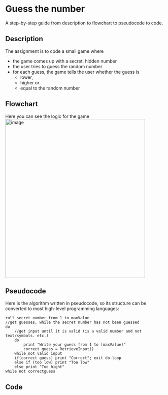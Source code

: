 # Guess the number
A step-by-step guide from description to flowchart to pseudocode to code.

## Description
The assignment is to code a small game where 
- the game comes up with a secret, hidden number
- the user tries to guess the random number
- for each guess, the game tells the user whether the guess is
  - lower,
  - higher or
  - equal to the random number

## Flowchart
Here you can see the logic for the game
<img width="440" height="500" alt="image" src="https://github.com/user-attachments/assets/04e3c06e-ae1c-44b9-849e-b41bf97b7977" />


## Pseudocode
Here is the algorithm written in pseudocode, so its structure can be converted to most high-level programming languages:
```
roll secret number from 1 to maxValue
//get guesses, while the secret number has not been guessed
do
    //get input until it is valid (is a valid number and not text/symbols. etc.)
    do 
        print "Write your guess from 1 to [maxValue]"
        correct guess = RetrieveInput()
    while not valid input
    if(correct guess) print "Correct"; exit do-loop
    else if (too low) print "Too low"
    else print "Too hight"
while not correctguess
```
## Code
